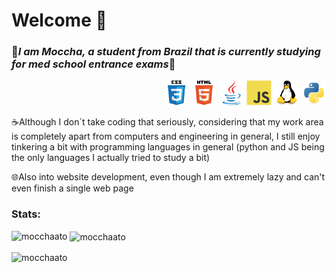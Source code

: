 <h1 align="left">Welcome 👋</h1>
<h3 align="left">🐰<em>I am Moccha, a student from Brazil that is currently studying for med school entrance exams</em>🐰</h3>
<p align="right"> <img src="https://raw.githubusercontent.com/devicons/devicon/master/icons/css3/css3-original-wordmark.svg" alt="css3" width="40" height="40"/> <img src="https://raw.githubusercontent.com/devicons/devicon/master/icons/html5/html5-original-wordmark.svg" alt="html5" width="40" height="40"/> <img src="https://raw.githubusercontent.com/devicons/devicon/master/icons/java/java-original.svg" alt="java" width="40" height="40"/> <img src="https://raw.githubusercontent.com/devicons/devicon/master/icons/javascript/javascript-original.svg" alt="javascript" width="40" height="40"/> <img src="https://raw.githubusercontent.com/devicons/devicon/master/icons/linux/linux-original.svg" alt="linux" width="40" height="40"/> <img src="https://raw.githubusercontent.com/devicons/devicon/master/icons/python/python-original.svg" alt="python" width="40" height="40"/> </p>
<p>☕Although I don´t take coding that seriously, considering that my work area is completely apart from computers and engineering in general, I still enjoy tinkering a bit with programming languages in general (python and JS being the only languages I actually tried to study a bit)</p>
<p>🌐Also into website development, even though I am extremely lazy and can't even finish a single web page</p>
<h3 align="left">Stats:</h3>
<p><img align="left" src="https://github-readme-stats.vercel.app/api/top-langs?username=mocchaato&show_icons=true&locale=en&layout=compact" alt="mocchaato" /></p>

<p>&nbsp;<img align="center" src="https://github-readme-stats.vercel.app/api?username=mocchaato&show_icons=true&locale=en" alt="mocchaato" /></p>

<p><img align="center" src="https://github-readme-streak-stats.herokuapp.com/?user=mocchaato&" alt="mocchaato" /></p>
<!--
**macchiapresso/macchiapresso** is a ✨ _special_ ✨ repository because its `README.md` (this file) appears on your GitHub profile.

Here are some ideas to get you started:

- 🔭 I’m currently working on ...
- 🌱 I’m currently learning ...
- 👯 I’m looking to collaborate on ...
- 🤔 I’m looking for help with ...
- 💬 Ask me about ...
- 📫 How to reach me: ...
- 😄 Pronouns: ...
- ⚡ Fun fact: ...
-->
